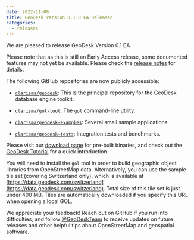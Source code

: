 ```yaml
---
date: 2022-11-08
title: GeoDesk Version 0.1.0 EA Released
categories:
  - releases
---
```

We are pleased to release GeoDesk Version 0.1 EA.

Please note that as this is still an Early Access release, some documented features may not yet be available. Please check the [release notes](https://github.com/clarisma/gol-tool/releases/tag/0.1.0) for details.

The following GitHub repositories are now publicly accessible:

- [`clarisma/geodesk`](http://www.github.com/clarisma/geodesk): This is the principal
  repository for the GeoDesk database engine toolkit.

- [`clarisma/gol-tool`](http://www.github.com/clarisma/gol-tool): The `gol` command-line 
  utility.

- [`clarisma/geodesk-examples`](http://www.github.com/clarisma/geodesk-examples): 
  Several small sample applications.

- [`clarisma/geodesk-tests`](http://www.github.com/clarisma/geodesk-tests):
  Integration tests and benchmarks.

Please visit our [download page](/download) for pre-built binaries, and check out the
[GeoDesk Tutorial](http://docs.geodesk.com/tutorial) for a quick introduction.

You will need to install the `gol` tool in order to build geographic object libraries 
from OpenStreetMap data. Alternatively, you can use the sample tile set (covering
Switzerland only), which is available at [https://data.geodesk.com/switzerland](https://data.geodesk.com/switzerland). Total size of this tile set is just under 400 MB. Tiles are
automatically downloaded if you specify this URL when opening a local GOL.

We appreciate your feedback! Reach out on GitHub if you run into difficulties, and follow [@GeoDeskTeam](http://www.twitter.com/GeoDeskTeam) to receive updates on future releases and other helpful tips about OpenStreetMap and geospatial software.